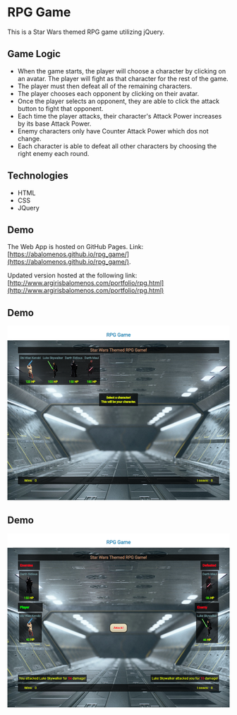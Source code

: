 # RPG Game

This is a Star Wars themed RPG game utilizing jQuery.


## Game Logic

* When the game starts, the player will choose a character by clicking on an avatar. The player will fight as that character for the rest of the game.
* The player must then defeat all of the remaining characters.
* The player chooses each opponent by clicking on their avatar.
* Once the player selects an opponent, they are able to click the attack button to fight that opponent.
* Each time the player attacks, their character's Attack Power increases by its base Attack Power.
* Enemy characters only have Counter Attack Power which dos not change.
* Each character is able to defeat all other characters by choosing the right enemy each round.


## Technologies

* HTML
* CSS
* JQuery


## Demo
The Web App is hosted on GitHub Pages. Link: [https://abalomenos.github.io/rpg_game/](https://abalomenos.github.io/rpg_game/).

Updated version hosted at the following link: [http://www.argirisbalomenos.com/portfolio/rpg.html](http://www.argirisbalomenos.com/portfolio/rpg.html)

## Demo
![Demo1](demo/demo1.png "Demo Star Wars RPG Game")

## Demo
![Demo2](demo/demo2.png "Demo Star Wars RPG Game")